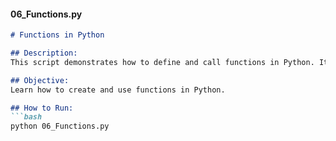 
#### **06_Functions.py**
```markdown
# Functions in Python

## Description:
This script demonstrates how to define and call functions in Python. It covers both simple and parameterized functions.

## Objective:
Learn how to create and use functions in Python.

## How to Run:
```bash
python 06_Functions.py
